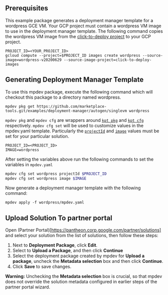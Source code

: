 ## Prerequisites

This example package generates a deployment manager template for a wordpress GCE
VM. Your GCP project must contain a wordpress VM image to use in the deployment
manager template. The following command copies the wordpress VM image from the
[click-to-deploy project](https://github.com/GoogleCloudPlatform/click-to-deploy)
to your GCP project.

```
PROJECT_ID=<YOUR_PROJECT_ID>
gcloud compute --project=$PROJECT_ID images create wordpress --source-image=wordpress-v20200629 --source-image-project=click-to-deploy-images
```

## Generating Deployment Manager Template

To use this mpdev package, execute the following command which will checkout this
package to a directory named wordpress.

```
mpdev pkg get https://github.com/marketplace-tools.git/examples/deployment-manager/autogen/singlevm wordpress
```

`mpdev pkg` and `mpdev cfg` are wrappers around 
[`kpt pkg`](https://googlecontainertools.github.io/kpt/reference/pkg/get/]) and
[`kpt cfg`](https://googlecontainertools.github.io/kpt/reference/cfg/set/])
respectively. `mpdev cfg set` will be used to customize values in the mpdev.yaml
template. Particularly the
[`projectId`](https://github.com/GoogleCloudPlatform/marketplace-tools/tree/gibbley/autogen-docs/docs/autogen-reference.md#cloud.deploymentmanager.autogen.ImageSpec) 
and [`image`](https://github.com/GoogleCloudPlatform/marketplace-tools/tree/gibbley/autogen-docs/docs/autogen-reference.md#cloud.deploymentmanager.autogen.ImageSpec)
values must be set for your particular solution.

```
PROJECT_ID=<PROJECT_ID>
IMAGE=wordpress
```

After setting the variables above run the following commands to set the
variables in `mpdev.yaml`

```bash
mpdev cfg set wordpress projectId $PROJECT_ID
mpdev cfg set wordpress image $IMAGE
```

Now generate a deployment manager template with the following command:

```
mpdev apply -f wordpress/mpdev.yaml
```

## Upload Solution To partner portal

Open (Partner Portal)[https://pantheon.corp.google.com/partner/solutions] and 
select your solution from the list of solutions, then follow these steps:

1. Next to **Deployment Package**, click **Edit**.
1. Select to **Upload a Package**, and then click **Continue**
1. Select the deployment package created by mpdev for **Upload a package**,
uncheck the **Metadata selection** box and then click **Continue**.
1. Click **Save** to save changes.

**Warning:** Unchecking the **Metadata selection** box is crucial, so that
mpdev does not override the solution metadata configured in earlier steps of
the partner portal wizard.